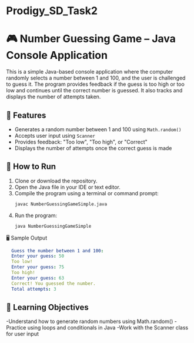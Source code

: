 # Prodigy_SD_Task2
# 🎮 Number Guessing Game – Java Console Application

This is a simple Java-based console application where the computer randomly selects a number between 1 and 100, and the user is challenged to guess it. The program provides feedback if the guess is too high or too low and continues until the correct number is guessed. It also tracks and displays the number of attempts taken.

## 🚀 Features

- Generates a random number between 1 and 100 using `Math.random()`
- Accepts user input using `Scanner`
- Provides feedback: "Too low", "Too high", or "Correct"
- Displays the number of attempts once the correct guess is made

## 📌 How to Run

1. Clone or download the repository.
2. Open the Java file in your IDE or text editor.
3. Compile the program using a terminal or command prompt:
   ```bash
   javac NumberGuessingGameSimple.java
4. Run the program:
   ```bash
   java NumberGuessingGameSimple

🖥️ Sample Output
```yaml
  Guess the number between 1 and 100:
  Enter your guess: 50
  Too low!
  Enter your guess: 75
  Too high!
  Enter your guess: 63
  Correct! You guessed the number.
  Total attempts: 3
```

## 🧠 Learning Objectives

-Understand how to generate random numbers using Math.random()
-Practice using loops and conditionals in Java
-Work with the Scanner class for user input
